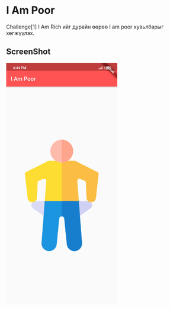 # I Am Poor

Challenge[1] I Am Rich ийг дурайн өөрөө I am poor хувьлбарыг хөгжүүлэх.

## ScreenShot
<img src="screenshot.jpg" width="300">